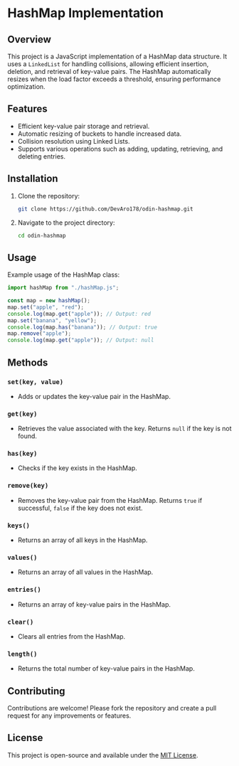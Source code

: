 # HashMap Implementation

## Overview

This project is a JavaScript implementation of a HashMap data structure. It uses a `LinkedList` for handling collisions, allowing efficient insertion, deletion, and retrieval of key-value pairs. The HashMap automatically resizes when the load factor exceeds a threshold, ensuring performance optimization.

## Features

- Efficient key-value pair storage and retrieval.
- Automatic resizing of buckets to handle increased data.
- Collision resolution using Linked Lists.
- Supports various operations such as adding, updating, retrieving, and deleting entries.

## Installation

1. Clone the repository:
   ```bash
   git clone https://github.com/DevAro178/odin-hashmap.git
   ```
2. Navigate to the project directory:
   ```bash
   cd odin-hashmap
   ```

## Usage

Example usage of the HashMap class:

```javascript
import hashMap from "./hashMap.js";

const map = new hashMap();
map.set("apple", "red");
console.log(map.get("apple")); // Output: red
map.set("banana", "yellow");
console.log(map.has("banana")); // Output: true
map.remove("apple");
console.log(map.get("apple")); // Output: null
```

## Methods

### `set(key, value)`

- Adds or updates the key-value pair in the HashMap.

### `get(key)`

- Retrieves the value associated with the key. Returns `null` if the key is not found.

### `has(key)`

- Checks if the key exists in the HashMap.

### `remove(key)`

- Removes the key-value pair from the HashMap. Returns `true` if successful, `false` if the key does not exist.

### `keys()`

- Returns an array of all keys in the HashMap.

### `values()`

- Returns an array of all values in the HashMap.

### `entries()`

- Returns an array of key-value pairs in the HashMap.

### `clear()`

- Clears all entries from the HashMap.

### `length()`

- Returns the total number of key-value pairs in the HashMap.

## Contributing

Contributions are welcome! Please fork the repository and create a pull request for any improvements or features.

## License

This project is open-source and available under the [MIT License](LICENSE).

